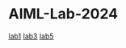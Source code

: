 # AIML-Lab-2024
[lab1](https://colab.research.google.com/drive/1IGykvTSipM4MmyXb2Nsu2QgyxgRl3xuv)
[lab3](https://colab.research.google.com/gist/bhanuprakash227/7e7ca05c22d689936a4f8439068f39d7/lab3.ipynb)
[lab5](https://colab.research.google.com/drive/1YlNBBY6-t9o-tRI3T83myOBKqReLCT2E?usp=sharing)
